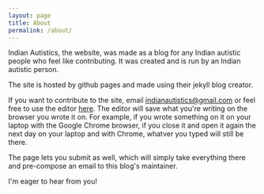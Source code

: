 ```yaml
---
layout: page
title: About
permalink: /about/
---
```


Indian Autistics, the website, was made as a blog for any Indian autistic people who feel like contributing. It was created and is run by an Indian autistic person.

The site is hosted by github pages and made using their jekyll blog creator.

If you want to contribute to the site, email indianautistics@gmail.com or feel free to use the editor [here](https://www.indianautistics.com/editor.html). The editor will save what you're writing on the browser you wrote it on. For example, if you wrote something on it on your laptop with the Google Chrome browser, if you close it and open it again the next day on your laptop and with Chrome, whatver you typed will still be there.

The page lets you submit as well, which will simply take everything there and pre-compose an email to this blog's maintainer.

I'm eager to hear from you!
